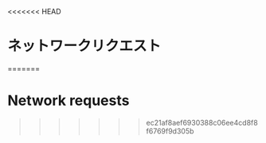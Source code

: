 
<<<<<<< HEAD
# ネットワークリクエスト
=======
# Network requests
>>>>>>> ec21af8aef6930388c06ee4cd8f8f6769f9d305b
